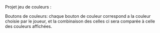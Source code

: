 
Projet jeu de couleurs :

Boutons de couleurs: chaque bouton de couleur correspond a la couleur choisie par le joueur, et la combinaison des celles ci sera comparée à celle des couleurs affichées. 
